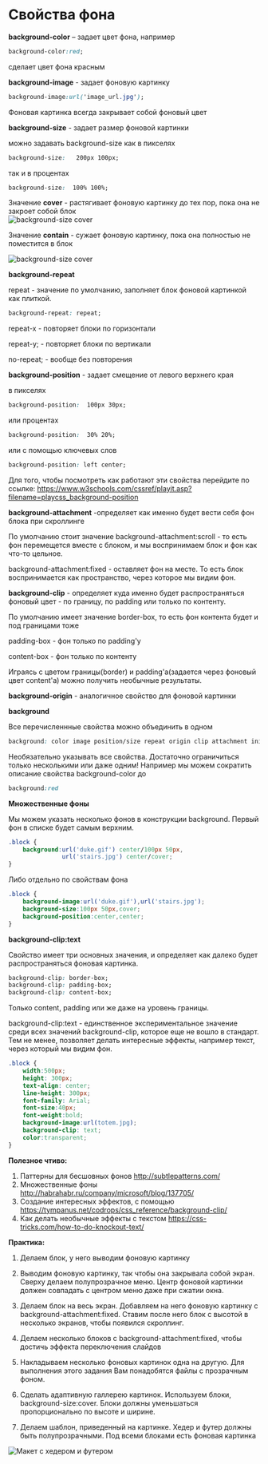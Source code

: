 # Свойства фона

**background-color** – задает цвет фона, например

```css
background-color:red;
```
сделает цвет фона красным

**background-image** - задает фоновую картинку
```css
background-image:url('image_url.jpg');
```

Фоновая картинка всегда закрывает собой фоновый цвет

**background-size** - задает размер фоновой картинки

можно задавать background-size как в пикселях

```css
background-size:   200px 100px; 
```

так и в процентах

```css
background-size:  100% 100%; 
```

Значение **cover** - растягивает фоновую картинку до тех пор, пока она не закроет собой блок<BR>
![background-size cover](pics/layouts/cover.svg)

Значение **contain** - сужает фоновую картинку, пока она полностью не поместится в блок

![background-size cover](pics/layouts/contain.svg)

**background-repeat**

repeat - значение по умолчанию, заполняет блок фоновой картинкой как плиткой.

```css
background-repeat: repeat;
```
repeat-x - повторяет блоки по горизонтали
					
repeat-y; - повторяет блоки по вертикали
					
no-repeat; - вообще без повторения
					
**background-position** - задает смещение от левого верхнего края

в пикселях
```css
background-position:  100px 30px;
```
или процентах

```css
background-position:  30% 20%;
```
или с помощью ключевых слов

```css
background-position: left center;
```

Для того, чтобы посмотреть как работают эти свойства перейдите по ссылке:
https://www.w3schools.com/cssref/playit.asp?filename=playcss_background-position

**background-attachment** -определяет как именно будет вести себя фон блока при скроллинге

По умолчанию стоит значение background-attachment:scroll - то есть фон перемещется вместе с блоком, и мы воспринимаем блок и фон как что-то цельное.

background-attachment:fixed - оставляет фон на месте. То есть блок воспринимается как пространство, через которое мы видим фон.

**background-clip** - определяет куда именно будет распространяться фоновый цвет - по границу, по padding или только по контенту.
 
По умолчанию имеет значение border-box, то есть фон контента будет и под границами тоже

padding-box - фон только по padding'у

content-box - фон только по контенту

Играясь с цветом границы(border) и padding'a(задается через фоновый цвет content'a) можно получить необычные результаты.

**background-origin** - аналогичное свойство для фоновой картинки

**background**

Все перечисленнные свойства можно объединить в одном

```css
background: color image position/size repeat origin clip attachment initial|inherit;
```

Необязательно указывать все свойства. Достаточно ограничиться только несколькими или даже одним! Например мы можем сократить описание свойства background-color до

```css
background:red
```

**Множественные фоны**

Мы можем указать несколько фонов в конструкции background. Первый фон в списке будет самым верхним.

```css
.block {
    background:url('duke.gif') center/100px 50px,
               url('stairs.jpg') center/cover;
}

```
Либо отдельно по свойствам фона

```css
.block {
    background-image:url('duke.gif'),url('stairs.jpg');
    background-size:100px 50px,cover;
    background-position:center,center;
}
```



**background-clip:text**

Свойство имеет три основных значения, и определяет как далеко будет распространяться фоновая картинка.

```css
background-clip: border-box;
background-clip: padding-box;
background-clip: content-box;
```

Только content, padding или же даже на уровень границы.               

background-clip:text - единственное экспериментальное значение среди всех значений background-clip, которое еще не вошло в стандарт. Тем не менее, позволяет делать интересные эффекты, например текст, через который мы видим фон.

```css
.block {
	width:500px;
	height: 300px;
	text-align: center;
	line-height: 300px;
	font-family: Arial;
	font-size:40px;
	font-weight:bold;
	background-image:url(totem.jpg);
	background-clip: text;
	color:transparent;
}
```

**Полезное чтиво:**

1. Паттерны для бесшовных фонов http://subtlepatterns.com/
2. Множественные фоны http://habrahabr.ru/company/microsoft/blog/137705/
3. Создание интересных эффектов, с помощью https://tympanus.net/codrops/css_reference/background-clip/
4. Как делать необычные эффекты с текстом
https://css-tricks.com/how-to-do-knockout-text/



**Практика:**

1. Делаем блок, у него выводим фоновую картинку
2. Выводим фоновую картинку, так чтобы она закрывала собой экран. Сверху делаем полупрозрачное меню. Центр фоновой картинки должен совпадать с центром меню даже при сжатии окна.
3. Делаем блок на весь экран. Добавляем на него фоновую картинку с background-attachment:fixed. Ставим после него блок с высотой в несколько экранов, чтобы появился скроллинг.
4. Делаем несколько блоков с background-attachment:fixed, чтобы достичь эффекта переключения слайдов
5. Накладываем несколько фоновых картинок одна на другую. Для выполнения этого задания Вам понадобятся файлы с прозрачным фоном.
6. Сделать адаптивную галлерею картинок. Используем блоки, background-size:cover. Блоки должны уменьшаться пропорционально по высоте и ширине.

7. Делаем шаблон, приведенный на картинке. Хедер и футер должны быть полупрозрачными. Под всеми блоками есть фоновая картинка

![Макет с хедером и футером](pics/03_margin_and_paddings/maket.gif)
